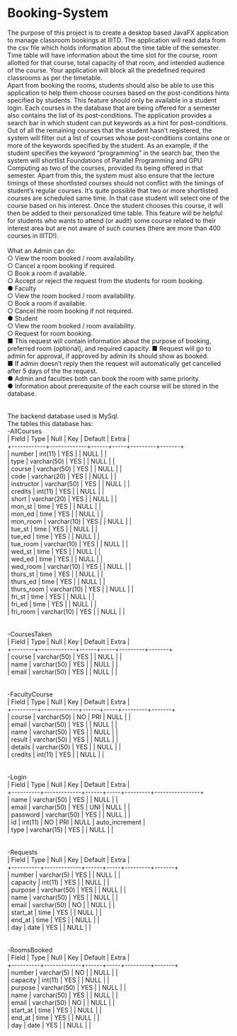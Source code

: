# Booking-System

The purpose of this project is to create a desktop based JavaFX application to manage
classroom bookings at IIITD. The application will read data from the csv file which holds
information about the time table of the semester. Time table will have information about the time
slot for the course, room allotted for that course, total capacity of that room, and intended
audience of the course. Your application will block all the predefined required classrooms as per
the timetable.<br />
Apart from booking the rooms, students should also be able to use this application to help them
choose courses based on the post-conditions hints specified by students. This feature should
only be available in a student login. Each courses in the database that are being offered for a
semester also contains the list of its post-conditions. The application provides a search bar in
which student can put keywords as a hint for post-conditions. Out of all the remaining courses
that the student hasn’t registered, the system will filter out a list of courses whose
post-conditions contains one or more of the keywords specified by the student. As an example,
if the student specifies the keyword “programming” in the search bar, then the system will
shortlist Foundations of Parallel Programming and GPU Computing as two of the courses,
provided its being offered in that semester. Apart from this, the system must also ensure that
the lecture timings of these shortlisted courses should not conflict with the timings of student’s
regular courses. It’s quite possible that two or more shortlisted courses are scheduled same
time. In that case student will select one of the course based on his interest. Once the student
chooses this course, it will then be added to their personalized time table. This feature will be
helpful for students who wants to attend (or audit) some course related to their interest area but
are not aware of such courses (there are more than 400 courses in IIITD!).<br />
<br />
What an Admin can do:<br />
○ View the room booked / room availability.<br />
○ Cancel a room booking if required.<br />
○ Book a room if available.<br />
○ Accept or reject the request from the students for room booking.<br />
● Faculty<br />
○ View the room booked / room availability.<br />
○ Book a room if available.<br />
○ Cancel the room booking if not required.<br />
● Student<br />
○ View the room booked / room availability.<br />
○ Request for room booking.<br />
■ This request will contain information about the purpose of booking,
preferred room (optional), and required capacity.
■ Request will go to admin for approval, if approved by admin its should
show as booked.<br />
■ If admin doesn’t reply then the request will automatically get cancelled
after 5 days of the the request.<br />
● Admin and faculties both can book the room with same priority.<br />
● Information about prerequisite of the each course will be stored in the database.<br />
<br /><br />
The backend database used is MySql. <br />
The tables this database has:<br />
 -AllCourses <br />
| Field      | Type        | Null | Key | Default | Extra |<br />
+------------+-------------+------+-----+---------+-------+<br />
| number     | int(11)     | YES  |     | NULL    |       |<br />
| type       | varchar(50) | YES  |     | NULL    |       |<br />
| course     | varchar(50) | YES  |     | NULL    |       |<br />
| code       | varchar(20) | YES  |     | NULL    |       |<br />
| instructor | varchar(50) | YES  |     | NULL    |       |<br />
| credits    | int(11)     | YES  |     | NULL    |       |<br />
| short      | varchar(20) | YES  |     | NULL    |       |<br />
| mon_st     | time        | YES  |     | NULL    |       |<br />
| mon_ed     | time        | YES  |     | NULL    |       |<br />
| mon_room   | varchar(10) | YES  |     | NULL    |       |<br />
| tue_st     | time        | YES  |     | NULL    |       |<br />
| tue_ed     | time        | YES  |     | NULL    |       |<br />
| tue_room   | varchar(10) | YES  |     | NULL    |       |<br />
| wed_st     | time        | YES  |     | NULL    |       |<br />
| wed_ed     | time        | YES  |     | NULL    |       |<br />
| wed_room   | varchar(10) | YES  |     | NULL    |       |<br />
| thurs_st   | time        | YES  |     | NULL    |       |<br />
| thurs_ed   | time        | YES  |     | NULL    |       |<br />
| thurs_room | varchar(10) | YES  |     | NULL    |       |<br />
| fri_st     | time        | YES  |     | NULL    |       |<br />
| fri_ed     | time        | YES  |     | NULL    |       |<br />
| fri_room   | varchar(10) | YES  |     | NULL    |       |<br />
<br /><br />
 -CoursesTaken<br />
 | Field  | Type        | Null | Key | Default | Extra |<br />
+--------+-------------+------+-----+---------+-------+<br />
| course | varchar(50) | YES  |     | NULL    |       |<br />
| name   | varchar(50) | YES  |     | NULL    |       |<br />
| email  | varchar(50) | YES  |     | NULL    |       |<br />
 <br /><br />
 -FacultyCourse <br />
 | Field   | Type        | Null | Key | Default | Extra |<br />
+---------+-------------+------+-----+---------+-------+<br />
| course  | varchar(50) | NO   | PRI | NULL    |       |<br />
| email   | varchar(50) | YES  |     | NULL    |       |<br />
| name    | varchar(50) | YES  |     | NULL    |       |<br />
| result  | varchar(50) | YES  |     | NULL    |       |<br />
| details | varchar(50) | YES  |     | NULL    |       |<br />
| credits | int(11)     | YES  |     | NULL    |       |<br />
<br /><br />
 -Login <br />
 | Field    | Type        | Null | Key | Default | Extra          |<br />
+----------+-------------+------+-----+---------+----------------+<br />
| name     | varchar(50) | YES  |     | NULL    |                |<br />
| email    | varchar(50) | YES  | UNI | NULL    |                |<br />
| password | varchar(50) | YES  |     | NULL    |                |<br />
| id       | int(11)     | NO   | PRI | NULL    | auto_increment |<br />
| type     | varchar(15) | YES  |     | NULL    |                |<br />
<br /><br />
 -Requests <br />
 | Field    | Type        | Null | Key | Default | Extra |<br />
+----------+-------------+------+-----+---------+-------+<br />
| number   | varchar(5)  | YES  |     | NULL    |       |<br />
| capacity | int(11)     | YES  |     | NULL    |       |<br />
| purpose  | varchar(50) | YES  |     | NULL    |       |<br />
| name     | varchar(50) | YES  |     | NULL    |       |<br />
| email    | varchar(50) | NO   |     | NULL    |       |<br />
| start_at | time        | YES  |     | NULL    |       |<br />
| end_at   | time        | YES  |     | NULL    |       |<br />
| day      | date        | YES  |     | NULL    |       |<br />
<br /><br />
 -RoomsBooked <br />
 | Field    | Type        | Null | Key | Default | Extra |<br />
+----------+-------------+------+-----+---------+-------+<br />
| number   | varchar(5)  | NO   |     | NULL    |       |<br />
| capacity | int(11)     | YES  |     | NULL    |       |<br />
| purpose  | varchar(50) | YES  |     | NULL    |       |<br />
| name     | varchar(50) | YES  |     | NULL    |       |<br />
| email    | varchar(50) | NO   |     | NULL    |       |<br />
| start_at | time        | YES  |     | NULL    |       |<br />
| end_at   | time        | YES  |     | NULL    |       |<br />
| day      | date        | YES  |     | NULL    |       |<br />



 
